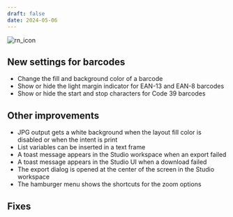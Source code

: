 ```yaml
---
draft: false
date: 2024-05-06
---
```


![rn_icon](https://chilipublishdocs.imgix.net/logos/CHILI_LOGOS_OK-10.svg)

## New settings for barcodes

- Change the fill and background color of a barcode
- Show or hide the light margin indicator for EAN-13 and EAN-8 barcodes
- Show or hide the start and stop characters for Code 39 barcodes

<!-- more -->

## Other improvements

- JPG output gets a white background when the layout fill color is disabled or when the intent is print
- List variables can be inserted in a text frame
- A toast message appears in the Studio workspace when an export failed
- A toast message appears in the Studio UI when a download failed
- The export dialog is opened at the center of the screen in the Studio workspace
- The hamburger menu shows the shortcuts for the zoom options

## Fixes
